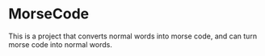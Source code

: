 # MorseCode
This is a project that converts normal words into morse code, and can turn morse code into normal words.
